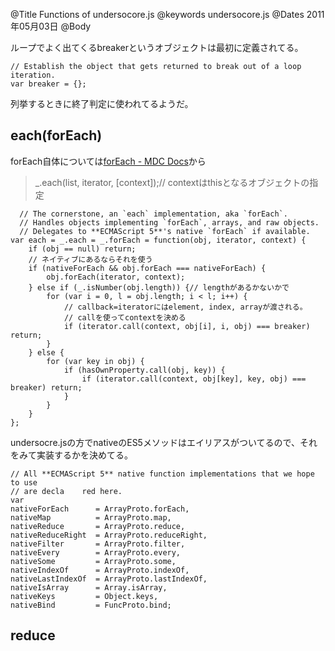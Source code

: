 @Title Functions of undersocore.js
@keywords undersocore.js
@Dates 2011年05月03日
@Body

ループでよく出てくるbreakerというオブジェクトは最初に定義されてる。

    // Establish the object that gets returned to break out of a loop iteration.
    var breaker = {};

列挙するときに終了判定に使われてるようだ。

## each(forEach)
forEach自体については[forEach - MDC Docs](https://developer.mozilla.org/ja/JavaScript/Reference/Global_Objects/Array/forEach "forEach - MDC Docs")から

> _.each(list, iterator, [context]);// contextはthisとなるオブジェクトの指定


      // The cornerstone, an `each` implementation, aka `forEach`.
      // Handles objects implementing `forEach`, arrays, and raw objects.
      // Delegates to **ECMAScript 5**'s native `forEach` if available.
    var each = _.each = _.forEach = function(obj, iterator, context) {
        if (obj == null) return;
        // ネイティブにあるならそれを使う
        if (nativeForEach && obj.forEach === nativeForEach) {
            obj.forEach(iterator, context);
        } else if (_.isNumber(obj.length)) {// lengthがあるかないかで
            for (var i = 0, l = obj.length; i < l; i++) {
                // callback=iteratorにはelement, index, arrayが渡される。
                // callを使ってcontextを決める
                if (iterator.call(context, obj[i], i, obj) === breaker) return;
            }
        } else {
            for (var key in obj) {
                if (hasOwnProperty.call(obj, key)) {
                    if (iterator.call(context, obj[key], key, obj) === breaker) return;
                }
            }
        }
    };


 undersocre.jsの方でnativeのES5メソッドはエイリアスがついてるので、それをみて実装するかを決めてる。

    // All **ECMAScript 5** native function implementations that we hope to use
    // are decla    red here.
    var
    nativeForEach      = ArrayProto.forEach,
    nativeMap          = ArrayProto.map,
    nativeReduce       = ArrayProto.reduce,
    nativeReduceRight  = ArrayProto.reduceRight,
    nativeFilter       = ArrayProto.filter,
    nativeEvery        = ArrayProto.every,
    nativeSome         = ArrayProto.some,
    nativeIndexOf      = ArrayProto.indexOf,
    nativeLastIndexOf  = ArrayProto.lastIndexOf,
    nativeIsArray      = Array.isArray,
    nativeKeys         = Object.keys,
    nativeBind         = FuncProto.bind;

## reduce
